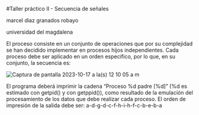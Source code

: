 #Taller práctico II - Secuencia de señales

marcel diaz granados robayo   

universidad del magdalena

El proceso consiste en un conjunto de operaciones que por su complejidad se han decidido implementar en procesos hijos independientes. Cada proceso debe ser aplicado en un orden especifico, por lo que, en su conjunto, la secuencia es:


![Captura de pantalla 2023-10-17 a la(s) 12 10 05 a m](https://github.com/marceldgr/ejercicio-de-se-ales/assets/100010339/705e7cc2-d7f4-48b5-a809-8b1663409d44)


El programa deberá imprimir la cadena
“Proceso %d padre [%d]” (%d es estimado con getpid() y con getppid()), como resultado de la emulación del procesamiento de los datos que debe realizar cada proceso.
El orden de impresión de la salida debe ser:
a-d-g-d-c-f-h-i-h-f-c-b-e-b-a
